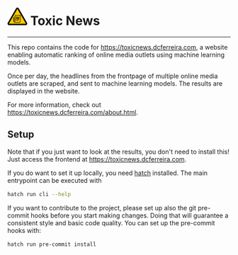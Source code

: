 # <img src="./toxic_news/templates/logo.svg" alt="Toxic News logo" height="40"/> Toxic News

-----

This repo contains the code for https://toxicnews.dcferreira.com,
a website enabling automatic ranking of online media outlets
using machine learning models.

Once per day, the headlines from the frontpage of multiple online media outlets
are scraped, and sent to machine learning models.
The results are displayed in the website.

For more information, check out https://toxicnews.dcferreira.com/about.html.


## Setup

Note that if you just want to look at the results, you don't need to install this!
Just access the frontend at https://toxicnews.dcferreira.com.

If you do want to set it up locally, you need [hatch](https://hatch.pypa.io/) installed.
The main entrypoint can be executed with

```bash
hatch run cli --help
```

If you want to contribute to the project, please set up also the git pre-commit hooks
before you start making changes.
Doing that will guarantee a consistent style and basic code quality.
You can set up the pre-commit hooks with:

```bash
hatch run pre-commit install
```

